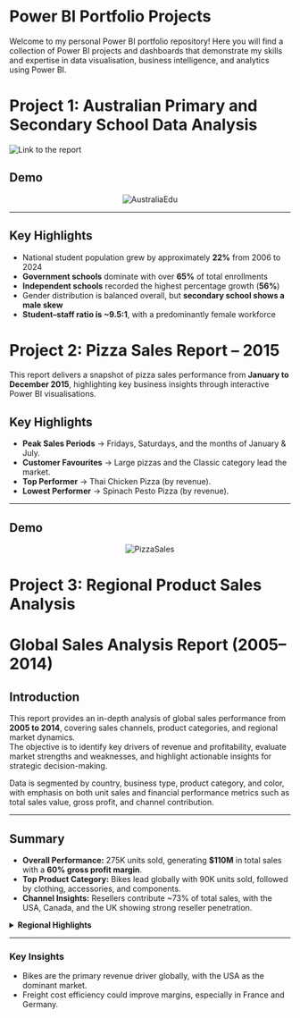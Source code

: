 # Power BI Portfolio Projects
Welcome to my personal Power BI portfolio repository! Here you will find a collection of Power BI projects and dashboards that demonstrate my skills and expertise in data visualisation, business intelligence, and analytics using Power BI.


# Project 1:  Australian Primary and Secondary School Data Analysis

![Link to the report](https://github.com/hasiburahman2016/PowerBI_Australia-Primary-Secondary-Education-data)

## Demo
<p align="center">
  <img src="https://github.com/hasiburahman2016/PBI-Projects/blob/main/Australia%20Education/AustraliaEdu.gif" alt="AustraliaEdu" />
</p>


---
## Key Highlights

- National student population grew by approximately **22%** from 2006 to 2024  
- **Government schools** dominate with over **65%** of total enrollments  
- **Independent schools** recorded the highest percentage growth (**56%**)  
- Gender distribution is balanced overall, but **secondary school shows a male skew**  
- **Student–staff ratio is ~9.5:1**, with a predominantly female workforce  

# Project 2: Pizza Sales Report – 2015

This report delivers a snapshot of pizza sales performance from **January to December 2015**, highlighting key business insights through interactive Power BI visualisations.

## Key Highlights

- **Peak Sales Periods** → Fridays, Saturdays, and the months of January & July.
- **Customer Favourites** → Large pizzas and the Classic category lead the market.
- **Top Performer** → Thai Chicken Pizza (by revenue).
- **Lowest Performer** → Spinach Pesto Pizza (by revenue).

---
## Demo
<p align="center">
  <img src="https://github.com/hasiburahman2016/PBI-Projects/blob/main/Pizza%20Sales/PizzaSales.gif" alt="PizzaSales" />
</p>


# Project 3: Regional Product Sales Analysis

# Global Sales Analysis Report (2005–2014)

## Introduction
This report provides an in-depth analysis of global sales performance from **2005 to 2014**, covering sales channels, product categories, and regional market dynamics.  
The objective is to identify key drivers of revenue and profitability, evaluate market strengths and weaknesses, and highlight actionable insights for strategic decision-making.

Data is segmented by country, business type, product category, and color, with emphasis on both unit sales and financial performance metrics such as total sales value, gross profit, and channel contribution.

---

## Summary

- **Overall Performance:** 275K units sold, generating **$110M** in total sales with a **60% gross profit margin**.
- **Top Product Category:** Bikes lead globally with 90K units sold, followed by clothing, accessories, and components.
- **Channel Insights:** Resellers contribute ~73% of total sales, with the USA, Canada, and the UK showing strong reseller penetration.

<details>
<summary><strong>Regional Highlights</strong></summary>

### United States
- Dominates with over half of global sales and $66M in profit.
- Top product category: Bikes ($94.6M in sales).
- Strong reseller sales ($80.45M, 73% of total).

### Canada
- Strong reseller network (88% of total sales) with high margins (63.77%).
- Top product category: Bikes ($13.4M).

### Australia
- Internet sales dominate (~82%).
- Weak reseller presence ($1.59M in sales).
- Top product category: Bikes ($10.2M).

### France
- Smaller market but strong reseller margins (71.8%).
- Top product category: Bikes ($6.1M).

### Germany
- Balanced between internet and reseller sales.
- Freight-to-sales ratio is high compared to Australia.

### United Kingdom
- Balanced channel mix with solid margins.
- Top product category: Bikes ($6.6M).
</details>

---

### Key Insights
- Bikes are the primary revenue driver globally, with the USA as the dominant market.
- Freight cost efficiency could improve margins, especially in France and Germany.
